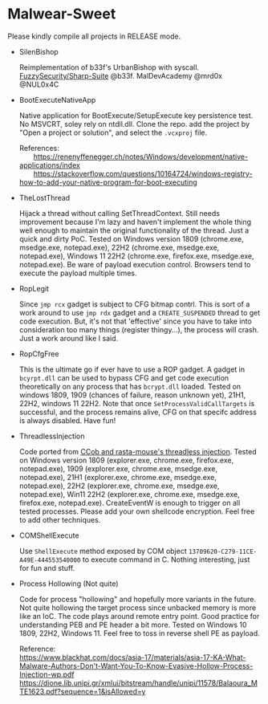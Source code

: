 # Malwear-Sweet

Please kindly compile all projects in RELEASE mode.

* SilenBishop

	Reimplementation of b33f's UrbanBishop with syscall. [FuzzySecurity/Sharp-Suite](https://github.com/FuzzySecurity/Sharp-Suite/blob/master/UrbanBishop/UrbanBishop.sln) @b33f. MalDevAcademy @mrd0x @NUL0x4C
	
* BootExecuteNativeApp

	Native application for BootExecute/SetupExecute key persistence test. No MSVCRT, soley rely on ntdll.dll. Clone the repo. add the project by "Open a project or solution", and select the `.vcxproj` file.

	References:
	<br/>&emsp;&emsp;https://renenyffenegger.ch/notes/Windows/development/native-applications/index
	<br/>&emsp;&emsp;https://stackoverflow.com/questions/10164724/windows-registry-how-to-add-your-native-program-for-boot-executing

* TheLostThread

    Hijack a thread without calling SetThreadContext. Still needs improvement because I'm lazy and haven't implement the whole thing well enough to maintain the original functionality of the thread. Just a quick and dirty PoC. Tested on Windows version 1809 (chrome.exe, msedge.exe, notepad.exe), 22H2 (chrome.exe, msedge.exe, notepad.exe), Windows 11 22H2 (chrome.exe, firefox.exe, msedge.exe, notepad.exe). Be ware of payload execution control. Browsers tend to execute the payload multiple times.

* RopLegit

    Since `jmp rcx` gadget is subject to CFG bitmap contrl. This is sort of a work around to use `jmp rdx` gadget and a `CREATE_SUSPENDED` thread to get code execution. But, it's not that 'effective' since you have to take into consideration too many things (register thingy...), the process will crash. Just a work around like I said.

* RopCfgFree

    This is the ultimate go if ever have to use a ROP gadget. A gadget in `bcyrpt.dll` can be used to bypass CFG and get code execution theoretically on any process that has `bcrypt.dll` loaded. Tested on windows 1809, 1909 (chances of failure, reason unknown yet), 21H1, 22H2, windows 11 22H2. Note that once `SetProcessValidCallTargets` is successful, and the process remains alive, CFG on that specifc address is always disabled. Have fun!

* ThreadlessInjection
    
    Code ported from [CCob and rasta-mouse's threadless injection](https://github.com/CCob/ThreadlessInject/tree/master). Tested on Windows version 1809 (explorer.exe, chrome.exe, firefox.exe, notepad.exe), 1909 (explorer.exe, chrome.exe, msedge.exe, notepad.exe), 21H1 (explorer.exe, chrome.exe, msedge.exe, notepad.exe), 22H2 (explorer.exe, chrome.exe, msedge.exe, notepad.exe), Win11 22H2 (explorer.exe, chrome.exe, msedge.exe, firefox.exe, notepad.exe). CreateEventW is enough to trigger on all tested processes. Please add your own shellcode encryption. Feel free to add other techniques.

* COMShellExecute
    
    Use `ShellExecute` method exposed by COM object `13709620-C279-11CE-A49E-444553540000` to execute command in C. Nothing interesting, just for fun and stuff.

* Process Hollowing (Not quite)
    
    Code for process "hollowing" and hopefully more variants in the future. Not quite hollowing the target process since unbacked memory is more like an IoC. The code plays around remote entry point. Good practice for understanding PEB and PE header a bit more. Tested on Windows 10 1809, 22H2, Windows 11. Feel free to toss in reverse shell PE as payload.

    Reference:
    <br/>https://www.blackhat.com/docs/asia-17/materials/asia-17-KA-What-Malware-Authors-Don't-Want-You-To-Know-Evasive-Hollow-Process-Injection-wp.pdf
    <br/>https://dione.lib.unipi.gr/xmlui/bitstream/handle/unipi/11578/Balaoura_MTE1623.pdf?sequence=1&isAllowed=y

